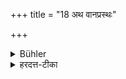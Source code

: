 +++
title = "18 अथ वानप्रस्थः"

+++

<details><summary>Bühler</summary>

18. Now (follow the rules regarding) the hermit living in the woods.
</details>

<details><summary>हरदत्त-टीका</summary>

## सूत्रम्
अथ वानप्रस्थः ॥ १८॥  
## टिप्पनी
अनन्तरं वानप्रस्थाश्रम उच्यते ॥ १८॥
</details>
